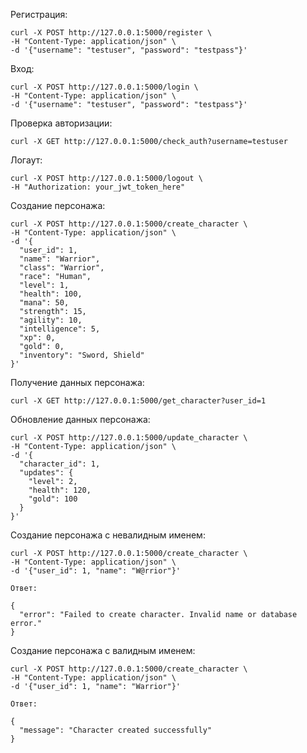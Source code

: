 Регистрация:

    curl -X POST http://127.0.0.1:5000/register \
    -H "Content-Type: application/json" \
    -d '{"username": "testuser", "password": "testpass"}'
Вход:

    curl -X POST http://127.0.0.1:5000/login \
    -H "Content-Type: application/json" \
    -d '{"username": "testuser", "password": "testpass"}'
Проверка авторизации:

    curl -X GET http://127.0.0.1:5000/check_auth?username=testuser
Логаут:
    
    curl -X POST http://127.0.0.1:5000/logout \
    -H "Authorization: your_jwt_token_here"
Создание персонажа:
    
    curl -X POST http://127.0.0.1:5000/create_character \
    -H "Content-Type: application/json" \
    -d '{
      "user_id": 1,
      "name": "Warrior",
      "class": "Warrior",
      "race": "Human",
      "level": 1,
      "health": 100,
      "mana": 50,
      "strength": 15,
      "agility": 10,
      "intelligence": 5,
      "xp": 0,
      "gold": 0,
      "inventory": "Sword, Shield"
    }'
Получение данных персонажа:
    
    curl -X GET http://127.0.0.1:5000/get_character?user_id=1

Обновление данных персонажа:

    curl -X POST http://127.0.0.1:5000/update_character \
    -H "Content-Type: application/json" \
    -d '{
      "character_id": 1,
      "updates": {
        "level": 2,
        "health": 120,
        "gold": 100
      }
    }'
Создание персонажа с невалидным именем:

    curl -X POST http://127.0.0.1:5000/create_character \
    -H "Content-Type: application/json" \
    -d '{"user_id": 1, "name": "W@rrior"}'
    
    Ответ:

    {
      "error": "Failed to create character. Invalid name or database error."
    }
Создание персонажа с валидным именем:

    curl -X POST http://127.0.0.1:5000/create_character \
    -H "Content-Type: application/json" \
    -d '{"user_id": 1, "name": "Warrior"}'

    Ответ:

    {
      "message": "Character created successfully"
    }

